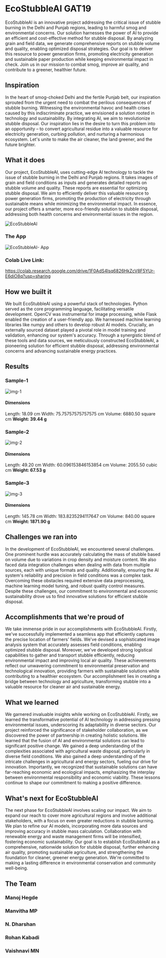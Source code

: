 # EcoStubbleAI GAT19
EcoStubbleAI is an innovative project addressing the critical issue of stubble burning in the Delhi and Punjab regions, leading to harmful smog and environmental concerns. Our solution harnesses the power of AI to provide an efficient and cost-effective method for stubble disposal. By analyzing grain and field data, we generate comprehensive reports on stubble volume and quality, enabling optimized disposal strategies. Our goal is to deliver this resource to power generation firms, promoting electricity generation and sustainable paper production while keeping environmental impact in check. Join us in our mission to combat smog, improve air quality, and contribute to a greener, healthier future.

## Inspiration
In the heart of smog-choked Delhi and the fertile Punjab belt, our inspiration sprouted from the urgent need to combat the perilous consequences of stubble burning. Witnessing the environmental havoc and health crises caused by this indiscriminate practice, we envisioned a solution rooted in technology and sustainability. By integrating AI, we aim to revolutionize stubble disposal. Our inspiration lies in the desire to turn this problem into an opportunity – to convert agricultural residue into a valuable resource for electricity generation, curbing pollution, and nurturing a harmonious ecosystem. Let's unite to make the air cleaner, the land greener, and the future brighter.

## What it does
Our project, EcoStubbleAI, uses cutting-edge AI technology to tackle the issue of stubble burning in the Delhi and Punjab regions. It takes images of grain and field conditions as inputs and generates detailed reports on stubble volume and quality. These reports are essential for optimizing stubble disposal. We aim to efficiently deliver this valuable resource to power generation firms, promoting the production of electricity through sustainable means while minimizing the environmental impact. In essence, our project offers a smarter, more eco-friendly solution to stubble disposal, addressing both health concerns and environmental issues in the region.

![EcoStubbleAI](https://github.com/NDharshan/EcoStubbleAI/assets/98468801/17cc1d37-aa5b-43c9-aad8-e44d3ffd6b5f)

### The App
![EcoStubbleAI- App](https://github.com/NDharshan/EcoStubbleAI/assets/98468801/751c911c-deef-45a7-8046-e86e80e1b2bf)

### Colab Live Link:
https://colab.research.google.com/drive/1F0AdS4Isq6826HkZcV8F5YUr-E6diO8q?usp=sharing

## How we built it
We built EcoStubbleAI using a powerful stack of technologies. Python served as the core programming language, facilitating versatile development. OpenCV was instrumental for image processing, while Flask enabled the creation of a user-friendly app. We harnessed machine learning libraries like numpy and others to develop robust AI models. Crucially, an externally sourced dataset played a pivotal role in model training and validation, enhancing our system's accuracy. Through a synergistic blend of these tools and data sources, we meticulously constructed EcoStubbleAI, a pioneering solution for efficient stubble disposal, addressing environmental concerns and advancing sustainable energy practices.

## Results

### Sample-1
![img-1](https://github.com/NDharshan/EcoStubbleAI/assets/98468801/10348be5-e0e6-4da3-b7a9-663088cb7a96)
#### Dimensions
Length: 18.09 cm
Width: 75.75757575757575 cm
Volume: 6880.50 square cm
**Weight: 39.44 g**

### Sample-2
![img-2](https://github.com/NDharshan/EcoStubbleAI/assets/98468801/aed7c550-eba0-4763-b871-1b8bbdda4927)
#### Dimensions
Length: 49.20 cm
Width: 60.096153846153854 cm
Volume: 2055.50 cubic cm
**Weight: 67.53 g**

### Sample-3
![img-3](https://github.com/NDharshan/EcoStubbleAI/assets/98468801/600788da-ddbd-43c3-b3a8-a6e38ac1916c)
#### Dimensions
Length: 145.78 cm
Width: 183.8235294117647 cm
Volume: 840.00 square cm
**Weight: 1871.90 g**

## Challenges we ran into
In the development of EcoStubbleAI, we encountered several challenges. One prominent hurdle was accurately calculating the mass of stubble based on volume due to variations in crop density and moisture content. We also faced data integration challenges when dealing with data from multiple sources, each with unique formats and quality. Additionally, ensuring the AI system's reliability and precision in field conditions was a complex task. Overcoming these obstacles required extensive data preprocessing, machine learning model tuning, and robust quality control measures. Despite these challenges, our commitment to environmental and economic sustainability drove us to find innovative solutions for efficient stubble disposal.

## Accomplishments that we're proud of
We take immense pride in our accomplishments with EcoStubbleAI. Firstly, we've successfully implemented a seamless app that efficiently captures the precise location of farmers' fields. We've devised a sophisticated image analysis system that accurately assesses field conditions, enabling optimized stubble disposal. Moreover, we've developed strong logistical capabilities to gather and transport stubble efficiently, reducing environmental impact and improving local air quality. These achievements reflect our unwavering commitment to environmental preservation and technological innovation, providing farmers with sustainable solutions while contributing to a healthier ecosystem. Our accomplishment lies in creating a bridge between technology and agriculture, transforming stubble into a valuable resource for cleaner air and sustainable energy.

## What we learned
We garnered invaluable insights while working on EcoStubbleAI. Firstly, we learned the transformative potential of AI technology in addressing pressing environmental issues, underscoring its adaptability in diverse sectors. Our project reinforced the significance of stakeholder collaboration, as we discovered the power of partnership in creating holistic solutions. We learned that the fusion of AI and environmental solutions can lead to significant positive change. We gained a deep understanding of the complexities associated with agricultural waste disposal, particularly in diverse field conditions. We also gained a deep understanding of the intricate challenges in agricultural and energy sectors, fueling our drive for innovation. Importantly, we recognized that sustainable solutions can have far-reaching economic and ecological impacts, emphasizing the interplay between environmental responsibility and economic viability. These lessons continue to shape our commitment to making a positive difference.

## What's next for EcoStubbleAI
The next phase for EcoStubbleAI involves scaling our impact. We aim to expand our reach to cover more agricultural regions and involve additional stakeholders, with a focus on even greater reductions in stubble burning. We plan to refine our AI models, incorporating more data sources and improving accuracy in stubble mass calculation. Collaboration with renewable energy and waste management firms will be intensified, fostering economic sustainability. Our goal is to establish EcoStubbleAI as a comprehensive, nationwide solution for stubble disposal, further enhancing air quality, promoting sustainable agriculture, and strengthening the foundation for cleaner, greener energy generation. We're committed to making a lasting difference in environmental conservation and community well-being.

## The Team
### Manoj Hegde


### Manvitha MP


### N. Dharshan


### Rohan Kabadi


### Vaishnavi MN
